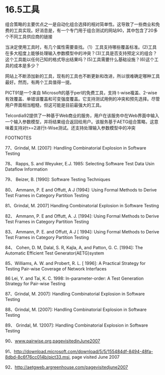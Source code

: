 # 16.5工具


组合策略的主要优点之一是自动化组合选择的相对简单性。这导致了一些商业和免费的工具实现。好消息是，有一个专门用于组合测试的网站90，其中包含了20多个不同工具供应商的链接

当决定使用工具时，有几个属性需要查找。（1）工具支持哪些覆盖标准。(2)工具在多大程度上能够处理输入参数模型中的冲突？(3)工具是否支持预定义的组合？这个工具能以任何己知的格式导出结果吗？(5)工具需要什么基础设施？(6)这个工具的成本是多少？

网站上不断添加新的工具，现有的工具也不断更新和改进，所以很难确定哪种工具最好。然而，有两个工具值得一提。

PICT91是一个来自 Microsoft的基于perl的免费工具，支持 t-wise複盖、2-wise有效覆盖、单错误覆盖和可变强度覆盖。它支持测试用例的冲突和预先选择。尽管用户界面相当粗糙，但这可能是目前最强大的工具。

Telcordia92提供了一种基于Web商业的服务，用户在该服务中在Web界面中输入一个输入参数模型，并将结果组合返回给用户。该服务基于AETG组合策略，这意味着支持对t>=2进行t-Wise测试。还支持处理输入参数模型中的冲突

FOOTNOTES

77、Grindal, M. [2007]: Handling Combinatorial Explosion in Software Testing

78、 Rapps, S. and Weyuker, E.J. 1985: Selecting Software Test Data Usin
Dataflow Information

79、 Beizer, B. [1990]: Software Testing Techniques

80、 Ammann, P. E and Offutt, A J (1994]: Using Formal Methods to Derive Test Frames in Category Partition Testing

81、Grindal, M. 2007] Handling Combinatorial Explosion in Software Testing

82、 Ammann, P. E and Offutt, A. J. [1994]: Using Formal Methods to Derive Test Frames in Category Partition Testing

83、 Ammann, P. E. and Offutt, A J [ 1994]: Using Formal Methods to Derive  Test Frames in Category Partition Testing

84、 Cohen, D. M, Dalal, S. R, Kajla, A, and Patton, G. C. [1994]: The  Automatic Efficient Test Generator(AETG)system

85、Williams, A. W. and Probert, R. L. [ 1996]: A Practical Strategy for Testing Pair-wise Coverage of Network Interfaces

86 Lei, Y. and Tai, K. C. 1998: In-parameter-order: A Test Generation Strategy for Pair-wise Testing

87、Grindal, M. 2007]: Handling Combinatorial Explosion in Software Testing

88、Grindal, M. [2007]: Handling Combinatorial Explosion in Software Testing

89、 Grindal, M. 12007]: Handling Combinatorial Explosion in Software Testing

90、www.pairwise.org,pagevisitedinJune2007

91、http://download.microsoft.com/download/5/5/155484df-8494-48fa-8dbd-8c6f76cc014b/pict33.msi, page visited June 2007

92、http://aetgweb.argreenhouse.com/pagevisitedjune2007


